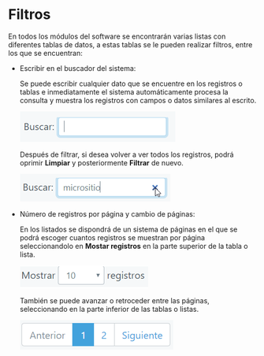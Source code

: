 # Filtros

En todos los módulos del software se encontrarán varias listas con diferentes tablas de datos, a estas tablas se le pueden realizar filtros, entre los que se encuentran:

- Escribir en el buscador del sistema: 
   
   Se puede escribir cualquier dato que se encuentre en los registros o tablas e inmediatamente el sistema automáticamente procesa la consulta y muestra los registros con campos o datos similares al escrito.
   
   ![searcher_text_field](../../images_folder/general/filter/searcher_text_field.png)
  
  Después de filtrar, si desea volver a ver todos los registros, podrá oprimir **Limpiar** y posteriormente **Filtrar** de nuevo.
  
   ![clean_searcher_text_field](../../images_folder/general/filter/clean_searcher_text_field.png)

- Número de registros por página y cambio de páginas:
  
  En los listados se dispondrá de un sistema de páginas en el que se podrá escoger cuantos registros se muestran por página seleccionandolo en **Mostar registros** en la parte superior de la tabla o lista.
  
  ![records_and_pages](../../images_folder/general/filter/records_and_pages.png)
  
  También se puede avanzar o retroceder entre las páginas, seleccionando en la parte inferior de las tablas o listas.

  ![records_and_pages2](../../images_folder/general/filter/records_and_pages2.png)
